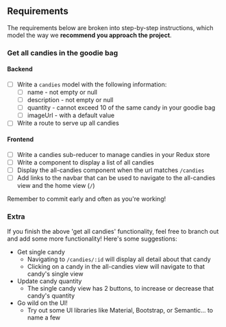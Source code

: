 ## Requirements

The requirements below are broken into step-by-step instructions, which model the way we **recommend you approach the project**.

### Get all candies in the goodie bag

#### Backend

- [ ] Write a `candies` model with the following information:
  - [ ] name - not empty or null
  - [ ] description - not empty or null
  - [ ] quantity - cannot exceed 10 of the same candy in your goodie bag
  - [ ] imageUrl - with a default value
- [ ] Write a route to serve up all candies

#### Frontend

- [ ] Write a candies sub-reducer to manage candies in your Redux store
- [ ] Write a component to display a list of all candies
- [ ] Display the all-candies component when the url matches `/candies`
- [ ] Add links to the navbar that can be used to navigate to the all-candies view and the home view (`/`)

Remember to commit early and often as you're working!

### Extra

If you finish the above 'get all candies' functionality, feel free to branch out and add some more functionality! Here's some suggestions:

- Get single candy
  - Navigating to `/candies/:id` will display all detail about that candy
  - Clicking on a candy in the all-candies view will navigate to that candy's single view
- Update candy quantity
  - The single candy view has 2 buttons, to increase or decrease that candy's quantity
- Go wild on the UI!
  - Try out some UI libraries like Material, Bootstrap, or Semantic... to name a few
